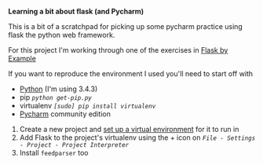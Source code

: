**Learning a bit about flask (and Pycharm)**

This is a bit of a scratchpad for picking up some pycharm practice
using flask the python web framework. 

For this project I'm working through one of the exercises in [Flask by Example](https://www.packtpub.com/web-development/flask-example)

If you want to reproduce the environment I used you'll need to start off with
- [Python](https://www.python.org/) (I'm using 3.4.3)
- pip _`python get-pip.py`_
- virtualenv _`[sudo] pip install virtualenv`_
- [Pycharm](https://www.jetbrains.com/pycharm/) community edition

1. Create a new project and [set up a virtual environment](https://www.jetbrains.com/help/pycharm/2016.1/creating-virtual-environment.html) for it to run in
2. Add Flask to the project's virtualenv using the + icon on _`File - Settings - Project - Project Interpreter`_
3. Install `feedparser` too

